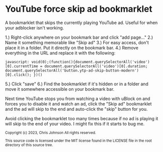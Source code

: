 # YouTube force skip ad bookmarklet
A bookmarklet that skips the currently playing YouTube ad. Useful for when your adblocker isn't working.

1.) Right-click anywhere on your bookmark bar and click "add page..."
2.) Name it something memorable like "Skip ad"
3.) For easy access, don't place it in a folder. Put it directly on the bookmark bar.
4.) Remove everything in the URL and replace it with the following:
```
javascript: void(0);(function(){document.querySelectorAll('video')[0].currentTime = document.querySelectorAll('video')[0].duration; document.querySelectorAll('button.ytp-ad-skip-button-modern')[0].click(); })()
```
5.) Click "save"
6.) Find the bookmarklet if it's hidden or in a folder and move it somewhere accessible on your bookmark bar.

Next time YouTube stops you from watching a video with uBlock on and forces you to disable it and watch an ad, click the "Skip ad" bookmarklet and the ad will skip to the end and auto-click the "skip" button for you.

Avoid clicking the bookmarklet too many times because if no ad is playing it will skip to the end of your video. I might fix this if it starts to bug me.


<sub>
Copyright (c) 2023, Chris Johnson
All rights reserved.

This source code is licensed under the MIT license found in the
LICENSE file in the root directory of this source tree. 
</sub>
